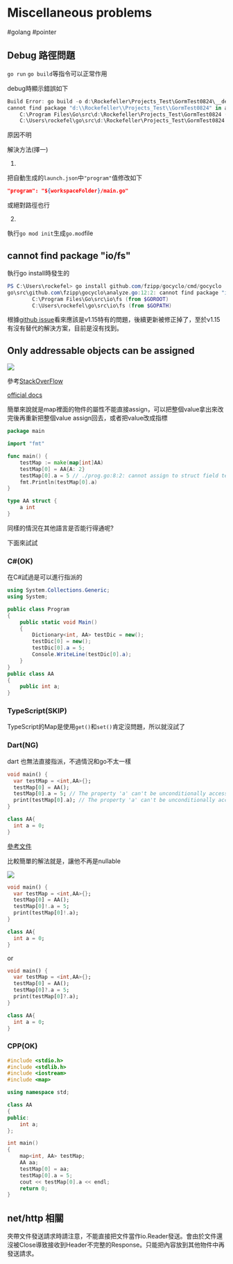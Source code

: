 # Miscellaneous problems

#golang #pointer

## Debug 路徑問題

`go run` `go build`等指令可以正常作用

debug時顯示錯誤如下

```powershell
Build Error: go build -o d:\Rockefeller\Projects_Test\GormTest0824\__debug_bin.exe -gcflags all=-N -l d:\Rockefeller\Projects_Test\GormTest0824
cannot find package "d:\\Rockefeller\\Projects_Test\\GormTest0824" in any of:
	C:\Program Files\Go\src\d:\Rockefeller\Projects_Test\GormTest0824 (from $GOROOT)
	C:\Users\rockefel\go\src\d:\Rockefeller\Projects_Test\GormTest0824 (from $GOPATH) (exit status 1)
```

原因不明

解決方法(擇一)

1.

把自動生成的`launch.json`中`"program"`值修改如下

```json
"program": "${workspaceFolder}/main.go"
```

或絕對路徑也行

2.

執行`go mod init`生成`go.mod`file

## cannot find package "io/fs"

執行go install時發生的

```powershell
PS C:\Users\rockefel> go install github.com/fzipp/gocyclo/cmd/gocyclo
go\src\github.com\fzipp\gocyclo\analyze.go:12:2: cannot find package "io/fs" in any of:
        C:\Program Files\Go\src\io\fs (from $GOROOT)
        C:\Users\rockefel\go\src\io\fs (from $GOPATH)
```

根據[github issue](https://github.com/spf13/viper/issues/1161)看來應該是v1.15特有的問題，後續更新被修正掉了，至於v1.15有沒有替代的解決方案，目前是沒有找到。

## Only addressable objects can be assigned

![](https://i.imgur.com/RLpkiLe.png)

參考[StackOverFlow](https://stackoverflow.com/questions/32751537/why-do-i-get-a-cannot-assign-error-when-setting-value-to-a-struct-as-a-value-i)

[official docs](https://go.dev/ref/spec#Assignments)

簡單來說就是map裡面的物件的屬性不能直接assign，可以把整個value拿出來改完後再重新把整個value assign回去，或者把value改成指標

```go
package main

import "fmt"

func main() {
	testMap := make(map[int]AA)
	testMap[0] = AA{A: 2}
	testMap[0].a = 5 // ./prog.go:8:2: cannot assign to struct field testMap[0].a in map
	fmt.Println(testMap[0].a)
}

type AA struct {
	a int
}

```

同樣的情況在其他語言是否能行得通呢?

下面來試試

### C#(OK)

在C#試過是可以進行指派的

```C#
using System.Collections.Generic;
using System;

public class Program
{
    public static void Main()
    {
        Dictionary<int, AA> testDic = new();
        testDic[0] = new();
        testDic[0].a = 5;
        Console.WriteLine(testDic[0].a);
    }
}
public class AA
{
    public int a;
}
```

### TypeScript(SKIP)

TypeScript的Map是使用`get()`和`set()`肯定沒問題，所以就沒試了

### Dart(NG)

dart 也無法直接指派，不過情況和go不太一樣

```dart
void main() {
  var testMap = <int,AA>{};
  testMap[0] = AA();
  testMap[0].a = 5; // The property 'a' can't be unconditionally accessed because the receiver can be 'null'.
  print(testMap[0].a); // The property 'a' can't be unconditionally accessed because the receiver can be 'null'.
}

class AA{
  int a = 0;
}
```

[參考文件](https://dart.dev/tools/diagnostic-messages?utm_source=dartdev&utm_medium=redir&utm_id=diagcode&utm_content=unchecked_use_of_nullable_value#unchecked_use_of_nullable_value)

比較簡單的解法就是，讓他不再是nullable

![](https://i.imgur.com/uIlLegO.png)

```dart
void main() {
  var testMap = <int,AA>{};
  testMap[0] = AA();
  testMap[0]!.a = 5;
  print(testMap[0]!.a);
}

class AA{
  int a = 0;
}
```

or

```dart
void main() {
  var testMap = <int,AA>{};
  testMap[0] = AA();
  testMap[0]?.a = 5;
  print(testMap[0]?.a);
}

class AA{
  int a = 0;
}
```

### CPP(OK)

```cpp
#include <stdio.h>
#include <stdlib.h>
#include <iostream>
#include <map>

using namespace std;

class AA
{
public:
    int a;
};

int main()
{
    map<int, AA> testMap;
    AA aa;
    testMap[0] = aa;
    testMap[0].a = 5;
    cout << testMap[0].a << endl;
    return 0;
}
```

## net/http 相關

夾帶文件發送請求時請注意，不能直接把文件當作io.Reader發送。會由於文件還沒被Close導致接收到Header不完整的Response。只能把內容放到其他物件中再發送請求。
